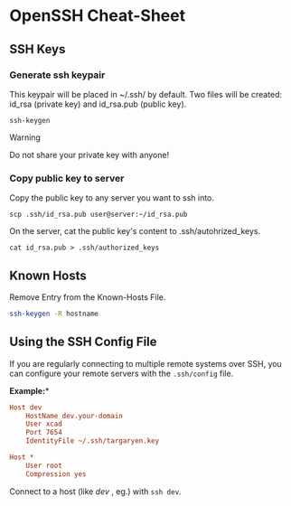 # OpenSSH Cheat-Sheet

## SSH Keys

### Generate ssh keypair
This keypair will be placed in ~/.ssh/ by default. Two files will be created: id_rsa (private key) and id_rsa.pub (public key).
```shell
ssh-keygen
```
> [!warning]
> Do not share your private key with anyone!

### Copy public key to server
Copy the public key to any server you want to ssh into.
```shell
scp .ssh/id_rsa.pub user@server:~/id_rsa.pub
```
On the server, cat the public key's content to .ssh/autohrized_keys.
```shell
cat id_rsa.pub > .ssh/authorized_keys
```

## Known Hosts

Remove Entry from the Known-Hosts File.
```bash
ssh-keygen -R hostname
```

## Using the SSH Config File
If you are regularly connecting to multiple remote systems over SSH, you can configure your remote servers with the `.ssh/config` file.

**Example:***
```ini
Host dev
    HostName dev.your-domain
    User xcad
	Port 7654
    IdentityFile ~/.ssh/targaryen.key

Host *
    User root
    Compression yes
```

Connect to a host (like *dev* , eg.) with `ssh dev`.
